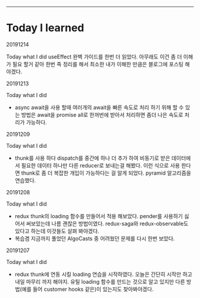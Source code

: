 ---

# Today I learned

20191214

Today what I did
useEffect 완벽 가이드를 한번 더 읽었다. 아무래도 이건 좀 더 이해가 필요 할거 같아 한번 죽 정리를 해서 최소한 내가 이해한 만큼은 블로그에 포스팅 해야겠다.

20191213

Today what I did

- async await을 사용 할때 여러개의 await을 빠른 속도로 처리 하기 위해 할 수 있는 방법은 await을 promise all로 한꺼번에 받아서 처리하면 좀더 나은 속도로 처리가 가능하다.

20191209

Today what I did

- thunk를 사용 하다 dispatch를 중간에 하나 더 추가 하여 비동기로 받은 데이터에서 필요한 데이터 하나만 다른 reducer로 보내는걸 해봤다. 이런 식으로 사용 한다면 thunk로 좀 더 복잡한 개입이 가능하다는 걸 알게 되었다. pyramid 알고리즘을 연습했다.

20191208

Today what I did

- redux thunk의 loading 함수를 만들어서 적용 해보았다. pender를 사용하기 싫어서 써보았는데 나름 괜찮은 방법이였다. redux-saga와 redux-observable도 있다고 하는데 이것들도 살펴 봐야겠다.
- 복습겸 지금까지 풀었던 AlgoCasts 중 어려웠던 문제를 다시 한번 보았다.

20191207

Today what I did

- redux thunk에 연동 시킬 loading 연습을 시작하였다. 오늘은 간단히 시작만 하고 내일 마무리 까지 해야지. 유틸 loading 함수를 만드는 것으로 알고 있지만 다른 방법(예를 들어 customer hooks 같은)이 있는지도 찾아봐야겠다.
